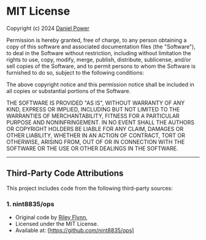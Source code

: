 # MIT License

Copyright (c) 2024 [Daniel Power](https://github.com/danielpower)

Permission is hereby granted, free of charge, to any person obtaining a copy
of this software and associated documentation files (the "Software"), to deal
in the Software without restriction, including without limitation the rights
to use, copy, modify, merge, publish, distribute, sublicense, and/or sell
copies of the Software, and to permit persons to whom the Software is
furnished to do so, subject to the following conditions:

The above copyright notice and this permission notice shall be included in all
copies or substantial portions of the Software.

THE SOFTWARE IS PROVIDED "AS IS", WITHOUT WARRANTY OF ANY KIND, EXPRESS OR
IMPLIED, INCLUDING BUT NOT LIMITED TO THE WARRANTIES OF MERCHANTABILITY,
FITNESS FOR A PARTICULAR PURPOSE AND NONINFRINGEMENT. IN NO EVENT SHALL THE
AUTHORS OR COPYRIGHT HOLDERS BE LIABLE FOR ANY CLAIM, DAMAGES OR OTHER
LIABILITY, WHETHER IN AN ACTION OF CONTRACT, TORT OR OTHERWISE, ARISING FROM,
OUT OF OR IN CONNECTION WITH THE SOFTWARE OR THE USE OR OTHER DEALINGS IN THE
SOFTWARE.

---

## Third-Party Code Attributions

This project includes code from the following third-party sources:

### 1. nint8835/ops

- Original code by [Riley Flynn](https://github.com/nint8835),
- Licensed under the MIT License.
- Available at: [https://github.com/nint8835/ops]
